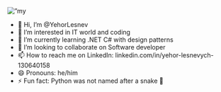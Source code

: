 
<p align=”center”>
<picture>
<img width=”200" height=”200" src=”https://github.com/YehorLesnev/YehorLesnev/assets/135259671/570d2a12-3aa4-4655-a105-bea23859a8c1" alt=”my banner”>
</picture>

</p>

- 👋 Hi, I’m @YehorLesnev
- 👀 I’m interested in IT world and coding
- 🌱 I’m currently learning .NET C# with design patterns
- 💞️ I’m looking to collaborate on Software developer
- 📫 How to reach me on LinkedIn: linkedin.com/in/yehor-lesnevych-130640158
- 😄 Pronouns: he/him
- ⚡ Fun fact: Python was not named after a snake 🐍


<!---
YehorLesnev/YehorLesnev is a ✨ special ✨ repository because its `README.md` (this file) appears on your GitHub profile.
You can click the Preview link to take a look at your changes.
--->
